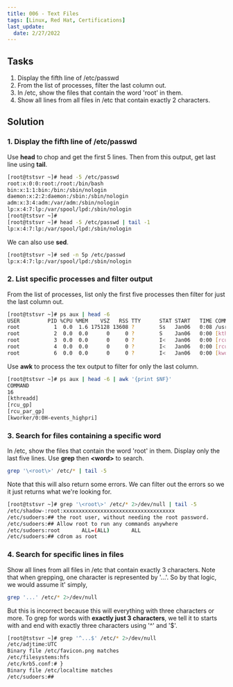 ```yaml
---
title: 006 - Text Files
tags: [Linux, Red Hat, Certifications]
last_update:
  date: 2/27/2022
---
```


## Tasks

1. Display the fifth line of /etc/passwd
2. From the list of processes, filter the last column out.
3. In /etc, show the files that contain the word 'root' in them.
4. Show all lines from all files in /etc that contain exactly 2 characters.

## Solution

### 1. Display the fifth line of /etc/passwd

Use **head** to chop and get the first 5 lines. Then from this output, get last line using **tail**.

```bash
[root@tstsvr ~]# head -5 /etc/passwd
root:x:0:0:root:/root:/bin/bash
bin:x:1:1:bin:/bin:/sbin/nologin
daemon:x:2:2:daemon:/sbin:/sbin/nologin
adm:x:3:4:adm:/var/adm:/sbin/nologin
lp:x:4:7:lp:/var/spool/lpd:/sbin/nologin
[root@tstsvr ~]#
[root@tstsvr ~]# head -5 /etc/passwd | tail -1
lp:x:4:7:lp:/var/spool/lpd:/sbin/nologin
```

We can also use **sed**.

```bash
[root@tstsvr ~]# sed -n 5p /etc/passwd
lp:x:4:7:lp:/var/spool/lpd:/sbin/nologin
```

### 2. List specific processes and filter output

From the list of processes, list only the first five processes then filter for just the last column out.

```bash
[root@tstsvr ~]# ps aux | head -6
USER         PID %CPU %MEM    VSZ   RSS TTY      STAT START   TIME COMMAND
root           1  0.0  1.6 175128 13608 ?        Ss   Jan06   0:08 /usr/lib/systemd/systemd --switched-root --system --deserialize 16
root           2  0.0  0.0      0     0 ?        S    Jan06   0:00 [kthreadd]
root           3  0.0  0.0      0     0 ?        I<   Jan06   0:00 [rcu_gp]
root           4  0.0  0.0      0     0 ?        I<   Jan06   0:00 [rcu_par_gp]
root           6  0.0  0.0      0     0 ?        I<   Jan06   0:00 [kworker/0:0H-events_highpri]
```

Use **awk** to process the tex output to filter for only the last column.
```bash
[root@tstsvr ~]# ps aux | head -6 | awk '{print $NF}'
COMMAND
16
[kthreadd]
[rcu_gp]
[rcu_par_gp]
[kworker/0:0H-events_highpri]
```

### 3. Search for files containing a specific word

In /etc, show the files that contain the word 'root' in them. Display only the last five lines. Use **grep** then **\<word\>** to search.
```bash
grep '\<root\>' /etc/* | tail -5
```

Note that this will also return some errors. We can filter out the errors so we it just returns what we're looking for.
```bash
[root@tstsvr ~]# grep '\<root\>' /etc/* 2>/dev/null | tail -5
/etc/shadow-:root:xxxxxxxxxxxxxxxxxxxxxxxxxxxxxxxxxxxx
/etc/sudoers:## the root user, without needing the root password.
/etc/sudoers:## Allow root to run any commands anywhere
/etc/sudoers:root       ALL=(ALL)       ALL
/etc/sudoers:## cdrom as root
```

### 4. Search for specific lines in files

Show all lines from all files in /etc that contain exactly 3 characters. 
Note that when grepping, one character is represented by '...'. So by that logic, we would assume it' simply,

```bash
grep '...' /etc/* 2>/dev/null
```

But this is incorrect because this will everything with three characters or more. To grep for words with **exactly just 3 characters**, we tell it to starts with and end with exactly three characters using '^' and '$'.

```bash
[root@tstsvr ~]# grep '^...$' /etc/* 2>/dev/null
/etc/adjtime:UTC
Binary file /etc/favicon.png matches
/etc/filesystems:hfs
/etc/krb5.conf:# }
Binary file /etc/localtime matches
/etc/sudoers:##
```

